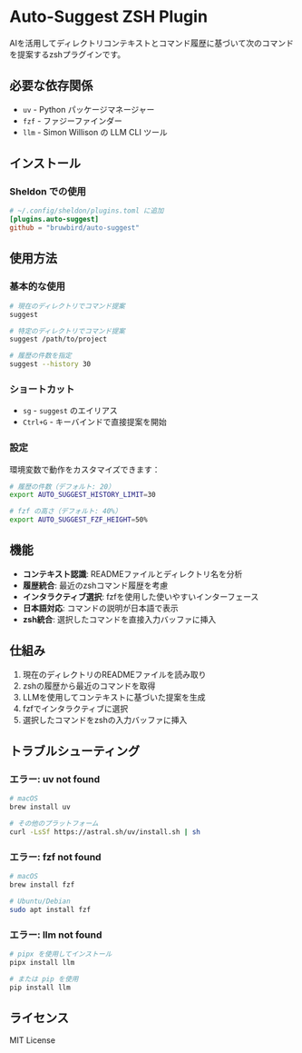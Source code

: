 # Auto-Suggest ZSH Plugin

AIを活用してディレクトリコンテキストとコマンド履歴に基づいて次のコマンドを提案するzshプラグインです。

## 必要な依存関係

- `uv` - Python パッケージマネージャー
- `fzf` - ファジーファインダー
- `llm` - Simon Willison の LLM CLI ツール

## インストール

### Sheldon での使用

```toml
# ~/.config/sheldon/plugins.toml に追加
[plugins.auto-suggest]
github = "bruwbird/auto-suggest"
```

## 使用方法

### 基本的な使用

```bash
# 現在のディレクトリでコマンド提案
suggest

# 特定のディレクトリでコマンド提案
suggest /path/to/project

# 履歴の件数を指定
suggest --history 30
```

### ショートカット

- `sg` - `suggest` のエイリアス
- `Ctrl+G` - キーバインドで直接提案を開始

### 設定

環境変数で動作をカスタマイズできます：

```bash
# 履歴の件数（デフォルト: 20）
export AUTO_SUGGEST_HISTORY_LIMIT=30

# fzf の高さ（デフォルト: 40%）
export AUTO_SUGGEST_FZF_HEIGHT=50%
```

## 機能

- **コンテキスト認識**: READMEファイルとディレクトリ名を分析
- **履歴統合**: 最近のzshコマンド履歴を考慮
- **インタラクティブ選択**: fzfを使用した使いやすいインターフェース
- **日本語対応**: コマンドの説明が日本語で表示
- **zsh統合**: 選択したコマンドを直接入力バッファに挿入

## 仕組み

1. 現在のディレクトリのREADMEファイルを読み取り
2. zshの履歴から最近のコマンドを取得
3. LLMを使用してコンテキストに基づいた提案を生成
4. fzfでインタラクティブに選択
5. 選択したコマンドをzshの入力バッファに挿入

## トラブルシューティング

### エラー: uv not found
```bash
# macOS
brew install uv

# その他のプラットフォーム
curl -LsSf https://astral.sh/uv/install.sh | sh
```

### エラー: fzf not found
```bash
# macOS
brew install fzf

# Ubuntu/Debian
sudo apt install fzf
```

### エラー: llm not found
```bash
# pipx を使用してインストール
pipx install llm

# または pip を使用
pip install llm
```

## ライセンス

MIT License